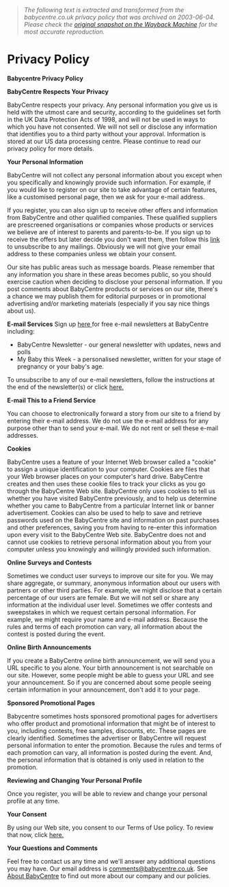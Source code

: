 > *The following text is extracted and transformed from the babycentre.co.uk privacy policy that was archived on 2003-06-04. Please check the [original snapshot on the Wayback Machine](https://web.archive.org/web/20030604221723id_/http%3A//www.babycentre.co.uk/general/7814.html) for the most accurate reproduction.*

# Privacy Policy

**Babycentre Privacy Policy**

**BabyCentre Respects Your Privacy**

BabyCentre respects your privacy. Any personal information you give us is held with the utmost care and security, according to the guidelines set forth in the UK Data Protection Acts of 1998, and will not be used in ways to which you have not consented. We will not sell or disclose any information that identifies you to a third party without your approval. Information is stored at our US data processing centre. Please continue to read our privacy policy for more details.

**Your Personal Information**

BabyCentre will not collect any personal information about you except when you specifically and knowingly provide such information. For example, if you would like to register on our site to take advantage of certain features, like a customised personal page, then we ask for your e-mail address.

If you register, you can also sign up to receive other offers and information from BabyCentre and other qualified companies. These qualified suppliers are prescreened organisations or companies whose products or services we believe are of interest to parents and parents-to-be. If you sign up to receive the offers but later decide you don't want them, then follow this [link](https://web.archive.org/register/unsubscribe) to unsubscribe to any mailings. Obviously we will not give your email address to these companies unless we obtain your consent.

Our site has public areas such as message boards. Please remember that any information you share in these areas becomes public, so you should exercise caution when deciding to disclose your personal information. If you post comments about BabyCentre products or services on our site, there's a chance we may publish them for editorial purposes or in promotional advertising and/or marketing materials (especially if you say nice things about us).

**E-mail Services** Sign up [here ](https://web.archive.org/register) for free e-mail newsletters at BabyCentre including:

* BabyCentre Newsletter - our general newsletter with updates, news and polls  
* My Baby this Week - a personalised newsletter, written for your stage of pregnancy or your baby's age.

To unsubscribe to any of our e-mail newsletters, follow the instructions at the end of the newsletter(s) or click [ here.](https://web.archive.org/register/unsubscribe)

**E-mail This to a Friend Service**

You can choose to electronically forward a story from our site to a friend by entering their e-mail address. We do not use the e-mail address for any purpose other than to send your e-mail. We do not rent or sell these e-mail addresses.

**Cookies**

BabyCentre uses a feature of your Internet Web browser called a "cookie" to assign a unique identification to your computer. Cookies are files that your Web browser places on your computer's hard drive. BabyCentre creates and then uses these cookie files to track your clicks as you go through the BabyCentre Web site. BabyCentre only uses cookies to tell us whether you have visited BabyCentre previously, and to help us determine whether you came to BabyCentre from a particular Internet link or banner advertisement. Cookies can also be used to help to save and retrieve passwords used on the BabyCentre site and information on past purchases and other preferences, saving you from having to re-enter this information upon every visit to the BabyCentre Web site. BabyCentre does not and cannot use cookies to retrieve personal information about you from your computer unless you knowingly and willingly provided such information.

**Online Surveys and Contests**

Sometimes we conduct user surveys to improve our site for you. We may share aggregate, or summary, anonymous information about our users with partners or other third parties. For example, we might disclose that a certain percentage of our users are female. But we will not sell or share any information at the individual user level. Sometimes we offer contests and sweepstakes in which we request certain personal information. For example, we might require your name and e-mail address. Because the rules and terms of each promotion can vary, all information about the contest is posted during the event.

**Online Birth Announcements**

If you create a BabyCentre online birth announcement, we will send you a URL specific to you alone. Your birth announcement is not searchable on our site. However, some people might be able to guess your URL and see your announcement. So if you are concerned about some people seeing certain information in your announcement, don't add it to your page.

**Sponsored Promotional Pages**

Babycentre sometimes hosts sponsored promotional pages for advertisers who offer product and promotional information that might be of interest to you, including contests, free samples, discounts, etc. These pages are clearly identified. Sometimes the advertiser or BabyCentre will request personal information to enter the promotion. Because the rules and terms of each promotion can vary, all information is posted during the event. And, the personal information that is obtained is only used in relation to the promotion.

**Reviewing and Changing Your Personal Profile**

Once you register, you will be able to review and change your personal profile at any time. 

**Your Consent**

By using our Web site, you consent to our Terms of Use policy. To review that now, click [here.](https://web.archive.org/disclaimer)

**Your Questions and Comments**

Feel free to contact us any time and we'll answer any additional questions you may have. Our email address is comments@babycentre.co.uk. See [About BabyCentre](https://web.archive.org/about) to find out more about our company and our policies.                                                                                                        
